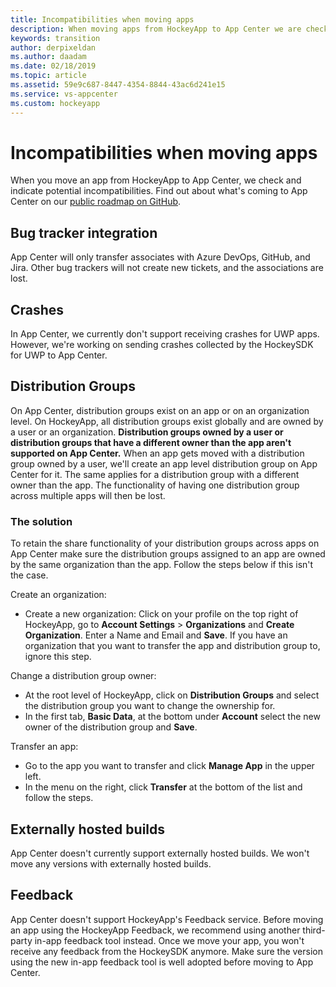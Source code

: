 ```yaml
---
title: Incompatibilities when moving apps
description: When moving apps from HockeyApp to App Center we are checking for incompatibilities.
keywords: transition
author: derpixeldan
ms.author: daadam
ms.date: 02/18/2019
ms.topic: article
ms.assetid: 59e9c687-8447-4354-8844-43ac6d241e15
ms.service: vs-appcenter
ms.custom: hockeyapp
---
```


# Incompatibilities when moving apps

When you move an app from HockeyApp to App Center, we check and indicate potential incompatibilities. Find out about what's coming to App Center on our [public roadmap on GitHub](https://github.com/Microsoft/appcenter/wiki/Roadmap).

## Bug tracker integration

App Center will only transfer associates with Azure DevOps, GitHub, and Jira. Other bug trackers will not create new tickets, and the associations are lost.

## Crashes

In App Center, we currently don't support receiving crashes for UWP apps. However, we're working on sending crashes collected by the HockeySDK for UWP to App Center.

## Distribution Groups

On App Center, distribution groups exist on an app or on an organization level. On HockeyApp, all distribution groups exist globally and are owned by a user or an organization. **Distribution groups owned by a user or distribution groups that have a different owner than the app aren't supported on App Center.** When an app gets moved with a distribution group owned by a user, we'll create an app level distribution group on App Center for it. The same applies for a distribution group with a different owner than the app. The functionality of having one distribution group across multiple apps will then be lost.

### The solution

To retain the share functionality of your distribution groups across apps on App Center make sure the distribution groups assigned to an app are owned by the same organization than the app. Follow the steps below if this isn't the case.

Create an organization:

* Create a new organization: Click on your profile on the top right of HockeyApp, go to **Account Settings** > **Organizations** and **Create Organization**. Enter a Name and Email and **Save**. If you have an organization that you want to transfer the app and distribution group to, ignore this step.

Change a distribution group owner:

* At the root level of HockeyApp, click on **Distribution Groups** and select the distribution group you want to change the ownership for.
* In the first tab, **Basic Data**, at the bottom under **Account** select the new owner of the distribution group and **Save**.

Transfer an app:

* Go to the app you want to transfer and click **Manage App** in the upper left.
* In the menu on the right, click **Transfer** at the bottom of the list and follow the steps.

## Externally hosted builds

App Center doesn't currently support externally hosted builds. We won't move any versions with externally hosted builds.

## Feedback

App Center doesn't support HockeyApp's Feedback service. Before moving an app using the HockeyApp Feedback, we recommend using another third-party in-app feedback tool instead. Once we move your app, you won't receive any feedback from the HockeySDK anymore. Make sure the version using the new in-app feedback tool is well adopted before moving to App Center.

